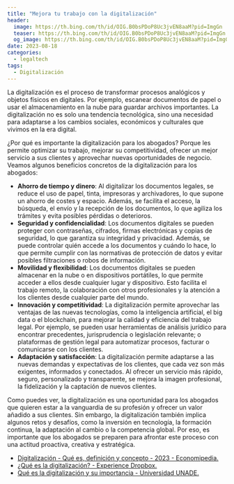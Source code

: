 ```yaml
---
title: "Mejora tu trabajo con la digitalización"
header:
  image: https://th.bing.com/th/id/OIG.B0bsPDoP8Uc3jvEN8aaM?pid=ImgGn
  teaser: https://th.bing.com/th/id/OIG.B0bsPDoP8Uc3jvEN8aaM?pid=ImgGn
  og_image: https://th.bing.com/th/id/OIG.B0bsPDoP8Uc3jvEN8aaM?pid=ImgGn
date: 2023-08-18
categories:
  - legaltech
tags:
  - Digitalización
---
```


La digitalización es el proceso de transformar procesos analógicos y objetos físicos en digitales. Por ejemplo, escanear documentos de papel o usar el almacenamiento en la nube para guardar archivos importantes. La digitalización no es solo una tendencia tecnológica, sino una necesidad para adaptarse a los cambios sociales, económicos y culturales que vivimos en la era digital.

¿Por qué es importante la digitalización para los abogados? Porque les permite optimizar su trabajo, mejorar su competitividad, ofrecer un mejor servicio a sus clientes y aprovechar nuevas oportunidades de negocio. Veamos algunos beneficios concretos de la digitalización para los abogados:

- **Ahorro de tiempo y dinero**: Al digitalizar los documentos legales, se reduce el uso de papel, tinta, impresoras y archivadores, lo que supone un ahorro de costes y espacio. Además, se facilita el acceso, la búsqueda, el envío y la recepción de los documentos, lo que agiliza los trámites y evita posibles pérdidas o deterioros.
- **Seguridad y confidencialidad**: Los documentos digitales se pueden proteger con contraseñas, cifrados, firmas electrónicas y copias de seguridad, lo que garantiza su integridad y privacidad. Además, se puede controlar quién accede a los documentos y cuándo lo hace, lo que permite cumplir con las normativas de protección de datos y evitar posibles filtraciones o robos de información.
- **Movilidad y flexibilidad**: Los documentos digitales se pueden almacenar en la nube o en dispositivos portátiles, lo que permite acceder a ellos desde cualquier lugar y dispositivo. Esto facilita el trabajo remoto, la colaboración con otros profesionales y la atención a los clientes desde cualquier parte del mundo.
- **Innovación y competitividad**: La digitalización permite aprovechar las ventajas de las nuevas tecnologías, como la inteligencia artificial, el big data o el blockchain, para mejorar la calidad y eficiencia del trabajo legal. Por ejemplo, se pueden usar herramientas de análisis jurídico para encontrar precedentes, jurisprudencia o legislación relevante; o plataformas de gestión legal para automatizar procesos, facturar o comunicarse con los clientes.
- **Adaptación y satisfacción**: La digitalización permite adaptarse a las nuevas demandas y expectativas de los clientes, que cada vez son más exigentes, informados y conectados. Al ofrecer un servicio más rápido, seguro, personalizado y transparente, se mejora la imagen profesional, la fidelización y la captación de nuevos clientes.

Como puedes ver, la digitalización es una oportunidad para los abogados que quieren estar a la vanguardia de su profesión y ofrecer un valor añadido a sus clientes. Sin embargo, la digitalización también implica algunos retos y desafíos, como la inversión en tecnología, la formación continua, la adaptación al cambio o la competencia global. Por eso, es importante que los abogados se preparen para afrontar este proceso con una actitud proactiva, creativa y estratégica.


- [Digitalización - Qué es, definición y concepto - 2023 - Economipedia. ](https://economipedia.com/definiciones/digitalizacion.html)
- [¿Qué es la digitalización? - Experience Dropbox. ](https://experience.dropbox.com/es-la/resources/what-is-digitization)
- [Qué es la digitalización y su importancia - Universidad UNADE. ](https://unade.edu.mx/que-es-la-digitalizacion-y-por-que-es-importante/.)